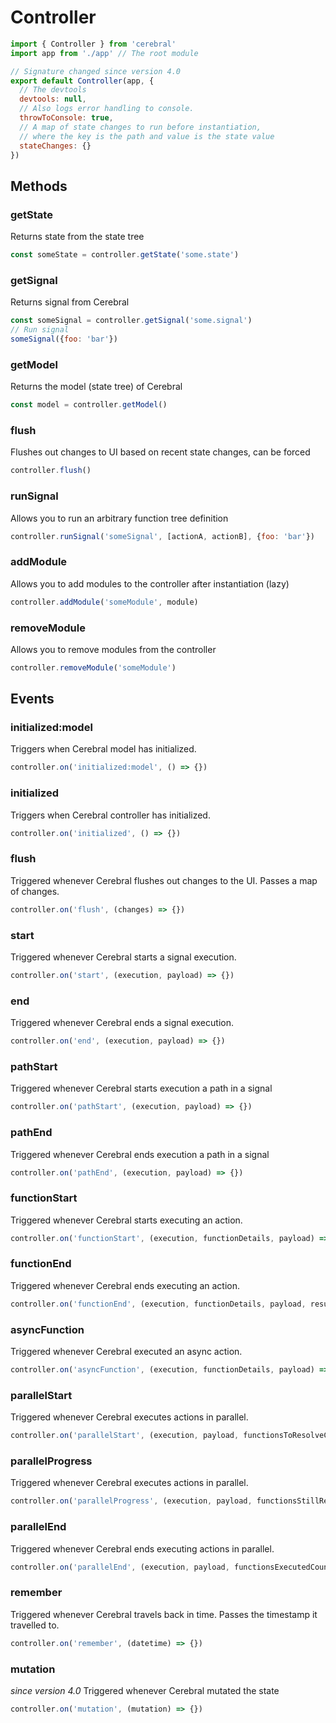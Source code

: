 # Controller

```js
import { Controller } from 'cerebral'
import app from './app' // The root module

// Signature changed since version 4.0
export default Controller(app, {
  // The devtools
  devtools: null,
  // Also logs error handling to console.
  throwToConsole: true,
  // A map of state changes to run before instantiation,
  // where the key is the path and value is the state value
  stateChanges: {}
})
```

## Methods

### getState
Returns state from the state tree

```js
const someState = controller.getState('some.state')
```

### getSignal
Returns signal from Cerebral

```js
const someSignal = controller.getSignal('some.signal')
// Run signal
someSignal({foo: 'bar'})
```

### getModel
Returns the model (state tree) of Cerebral

```js
const model = controller.getModel()
```

### flush
Flushes out changes to UI based on recent state changes, can be forced

```js
controller.flush()
```

### runSignal
Allows you to run an arbitrary function tree definition

```js
controller.runSignal('someSignal', [actionA, actionB], {foo: 'bar'})
```

### addModule
Allows you to add modules to the controller after instantiation (lazy)

```js
controller.addModule('someModule', module)
```

### removeModule
Allows you to remove modules from the controller

```js
controller.removeModule('someModule')
```

## Events

### initialized:model
Triggers when Cerebral model has initialized.

```js
controller.on('initialized:model', () => {})
```

### initialized
Triggers when Cerebral controller has initialized.

```js
controller.on('initialized', () => {})
```

### flush
Triggered whenever Cerebral flushes out changes to the UI. Passes a map of changes.

```js
controller.on('flush', (changes) => {})
```

### start
Triggered whenever Cerebral starts a signal execution.

```js
controller.on('start', (execution, payload) => {})
```

### end
Triggered whenever Cerebral ends a signal execution.

```js
controller.on('end', (execution, payload) => {})
```

### pathStart
Triggered whenever Cerebral starts execution a path in a signal

```js
controller.on('pathStart', (execution, payload) => {})
```

### pathEnd
Triggered whenever Cerebral ends execution a path in a signal

```js
controller.on('pathEnd', (execution, payload) => {})
```

### functionStart
Triggered whenever Cerebral starts executing an action.

```js
controller.on('functionStart', (execution, functionDetails, payload) => {})
```

### functionEnd
Triggered whenever Cerebral ends executing an action.

```js
controller.on('functionEnd', (execution, functionDetails, payload, result) => {})
```

### asyncFunction
Triggered whenever Cerebral executed an async action.

```js
controller.on('asyncFunction', (execution, functionDetails, payload) => {})
```

### parallelStart
Triggered whenever Cerebral executes actions in parallel.

```js
controller.on('parallelStart', (execution, payload, functionsToResolveCount) => {})
```

### parallelProgress
Triggered whenever Cerebral executes actions in parallel.

```js
controller.on('parallelProgress', (execution, payload, functionsStillResolvingCount) => {})
```

### parallelEnd
Triggered whenever Cerebral ends executing actions in parallel.

```js
controller.on('parallelEnd', (execution, payload, functionsExecutedCount) => {})
```

### remember
Triggered whenever Cerebral travels back in time. Passes the timestamp it travelled to.

```js
controller.on('remember', (datetime) => {})
```

### mutation
*since version 4.0*
Triggered whenever Cerebral mutated the state

```js
controller.on('mutation', (mutation) => {})
```
